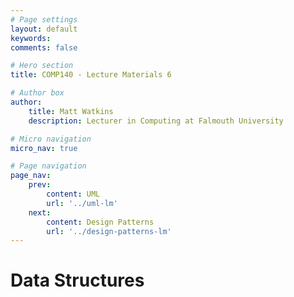 ```yaml
---
# Page settings
layout: default
keywords:
comments: false

# Hero section
title: COMP140 - Lecture Materials 6

# Author box
author:
    title: Matt Watkins
    description: Lecturer in Computing at Falmouth University

# Micro navigation
micro_nav: true

# Page navigation
page_nav:
    prev:
        content: UML
        url: '../uml-lm'
    next:
        content: Design Patterns
        url: '../design-patterns-lm'
---
```


# Data Structures
<!--stackedit_data:
eyJoaXN0b3J5IjpbNzE1NjkwOTE3LDE3NDcxNTIxMzQsNTg5MD
M3Mjk4XX0=
-->